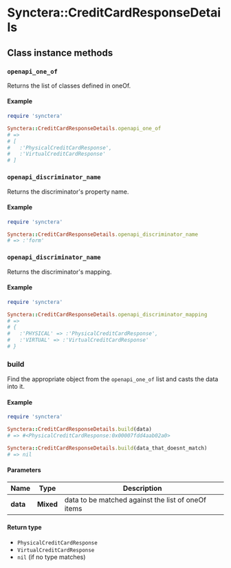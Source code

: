 # Synctera::CreditCardResponseDetails

## Class instance methods

### `openapi_one_of`

Returns the list of classes defined in oneOf.

#### Example

```ruby
require 'synctera'

Synctera::CreditCardResponseDetails.openapi_one_of
# =>
# [
#   :'PhysicalCreditCardResponse',
#   :'VirtualCreditCardResponse'
# ]
```

### `openapi_discriminator_name`

Returns the discriminator's property name.

#### Example

```ruby
require 'synctera'

Synctera::CreditCardResponseDetails.openapi_discriminator_name
# => :'form'
```

### `openapi_discriminator_name`

Returns the discriminator's mapping.

#### Example

```ruby
require 'synctera'

Synctera::CreditCardResponseDetails.openapi_discriminator_mapping
# =>
# {
#   :'PHYSICAL' => :'PhysicalCreditCardResponse',
#   :'VIRTUAL' => :'VirtualCreditCardResponse'
# }
```

### build

Find the appropriate object from the `openapi_one_of` list and casts the data into it.

#### Example

```ruby
require 'synctera'

Synctera::CreditCardResponseDetails.build(data)
# => #<PhysicalCreditCardResponse:0x00007fdd4aab02a0>

Synctera::CreditCardResponseDetails.build(data_that_doesnt_match)
# => nil
```

#### Parameters

| Name | Type | Description |
| ---- | ---- | ----------- |
| **data** | **Mixed** | data to be matched against the list of oneOf items |

#### Return type

- `PhysicalCreditCardResponse`
- `VirtualCreditCardResponse`
- `nil` (if no type matches)

